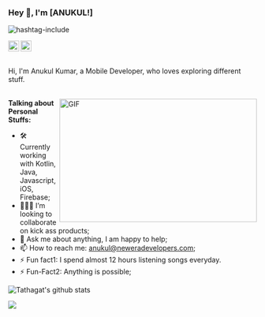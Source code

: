 ### Hey 👋, I'm [ANUKUL!]

<p align="left"> <img src="https://komarev.com/ghpvc/?username=hashtag-incIude&label=Views&color=blue&style=plastic" alt="hashtag-incIude" /> </p>


<a href="https://www.linkedin.com/in/anukul-kumar-b6b3a7174/">
  <img align="left" alt="Anukul's LinkdeIN"  width="22" src="https://cdn.jsdelivr.net/npm/simple-icons@v3/icons/linkedin.svg" />
</a>
<a href="https://auth.geeksforgeeks.org/user/anukulsingh1/profile" target="blank"><img align="center" src="https://cdn.jsdelivr.net/npm/simple-icons@3.0.1/icons/geeksforgeeks.svg" alt="anukulsingh1 "  width="22" /></a>

<br />
<br />

Hi, I'm Anukul Kumar, a Mobile Developer, who loves exploring different stuff.
<br/>
<br/>

  <img align="right" height="250" width="400" alt="GIF" src="https://miro.medium.com/max/1360/1*IRGHmiGsa16stedQvIaZfw.gif" />

**Talking about Personal Stuffs:**

- 🛠 Currently working with Kotlin, Java, Javascript, iOS, Firebase; 
- 👨🏻‍💻 I’m looking to collaborate on kick ass products;
- 💬 Ask me about anything, I am happy to help;
- 📫 How to reach me: anukul@neweradevelopers.com;
- ⚡ Fun fact1: I spend almost 12 hours listening songs everyday.
- ⚡️ Fun-Fact2: Anything is possible;

![Tathagat's github stats](https://github-readme-stats.vercel.app/api?username=hashtag-incIude&show_icons=true&hide_border=true)

<a href="https://github.com/hashtag-incIude">
  <img align="center" src="https://github-readme-stats.vercel.app/api/top-langs/?username=hashtag-incIude&theme=light&hide_langs_below=1" />
</a>
